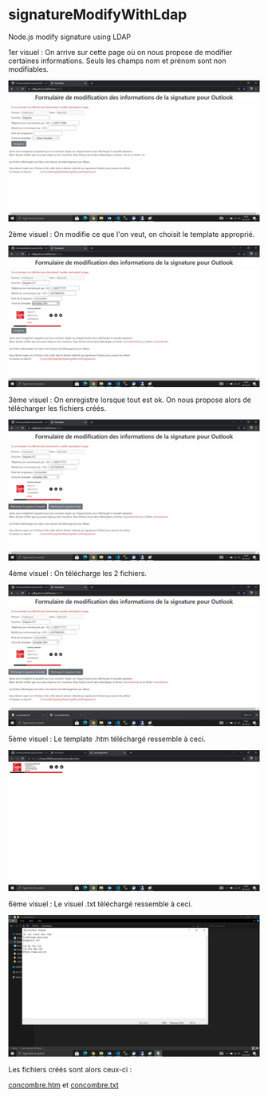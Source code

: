 # signatureModifyWithLdap
Node.js modify signature using LDAP

1er visuel :
On arrive sur cette page où on nous propose de modifier certaines informations. Seuls les champs nom et prénom sont non modifiables.

![1er visuel](./assets/img/signature1.jpg "1er visuel")

2ème visuel :
On modifie ce que l'on veut, on choisit le template approprié.

![2ème visuel](./assets/img/signature2.jpg "2ème visuel")

3ème visuel :
On enregistre lorsque tout est ok. On nous propose alors de télécharger les fichiers créés.

![3ème visuel](./assets/img/signature3.jpg "3ème visuel")

4ème visuel :
On télécharge les 2 fichiers.

![4ème visuel](./assets/img/signature4.jpg "4ème visuel")

5ème visuel :
Le template .htm téléchargé ressemble à ceci.

![5ème visuel](./assets/img/signature5.jpg "5ème visuel")

6ème visuel :
Le visuel .txt téléchargé ressemble à ceci.

![6ème visuel](./assets/img/signature6.jpg "6ème visuel")

Les fichiers créés sont alors ceux-ci :

[concombre.htm](./public/concombre.htm) et [concombre.txt](./public/concombre.txt)
